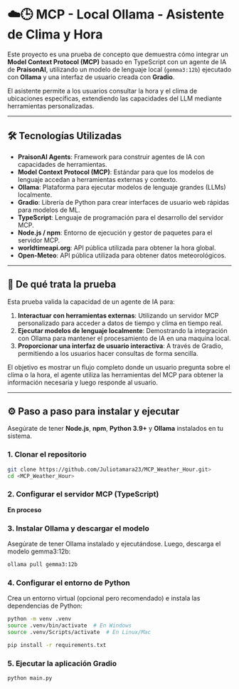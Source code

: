 # ☁️🕒 MCP - Local Ollama - Asistente de Clima y Hora

Este proyecto es una prueba de concepto que demuestra cómo integrar un **Model Context Protocol (MCP)** basado en TypeScript con un agente de IA de **PraisonAI**, utilizando un modelo de lenguaje local (`gemma3:12b`) ejecutado con **Ollama** y una interfaz de usuario creada con **Gradio**.

El asistente permite a los usuarios consultar la hora y el clima de ubicaciones específicas, extendiendo las capacidades del LLM mediante herramientas personalizadas.

---

## 🛠️ Tecnologías Utilizadas

* **PraisonAI Agents**: Framework para construir agentes de IA con capacidades de herramientas.
* **Model Context Protocol (MCP)**: Estándar para que los modelos de lenguaje accedan a herramientas externas y contexto.
* **Ollama**: Plataforma para ejecutar modelos de lenguaje grandes (LLMs) localmente.
* **Gradio**: Librería de Python para crear interfaces de usuario web rápidas para modelos de ML.
* **TypeScript**: Lenguaje de programación para el desarrollo del servidor MCP.
* **Node.js / npm**: Entorno de ejecución y gestor de paquetes para el servidor MCP.
* **worldtimeapi.org**: API pública utilizada para obtener la hora global.
* **Open-Meteo**: API pública utilizada para obtener datos meteorológicos.

---

## 🚀 De qué trata la prueba

Esta prueba valida la capacidad de un agente de IA para:
1.  **Interactuar con herramientas externas**: Utilizando un servidor MCP personalizado para acceder a datos de tiempo y clima en tiempo real.
2.  **Ejecutar modelos de lenguaje localmente**: Demostrando la integración con Ollama para mantener el procesamiento de IA en una maquina local.
3.  **Proporcionar una interfaz de usuario interactiva**: A través de Gradio, permitiendo a los usuarios hacer consultas de forma sencilla.

El objetivo es mostrar un flujo completo donde un usuario pregunta sobre el clima o la hora, el agente utiliza las herramientas del MCP para obtener la información necesaria y luego responde al usuario.

---

## ⚙️ Paso a paso para instalar y ejecutar

Asegúrate de tener **Node.js**, **npm**, **Python 3.9+** y **Ollama** instalados en tu sistema.

### 1. Clonar el repositorio

```bash
git clone https://github.com/Juliotamara23/MCP_Weather_Hour.git>
cd <MCP_Weather_Hour>
```

### 2. Configurar el servidor MCP (TypeScript)

**En proceso**

### 3. Instalar Ollama y descargar el modelo

Asegúrate de tener Ollama instalado y ejecutándose. Luego, descarga el modelo gemma3:12b:

```bash
ollama pull gemma3:12b
```

### 4. Configurar el entorno de Python

Crea un entorno virtual (opcional pero recomendado) e instala las dependencias de Python:

```bash
python -m venv .venv
source .venv/bin/activate  # En Windows
source .venv/Scripts/activate  # En Linux/Mac

pip install -r requirements.txt
```

### 5. Ejecutar la aplicación Gradio

```bash
python main.py
```